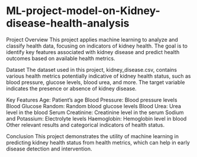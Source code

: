 # ML-project-model-on-Kidney-disease-health-analysis
Project Overview
This project applies machine learning to analyze and classify health data, focusing on indicators of kidney health. The goal is to identify key features associated with kidney disease and predict health outcomes based on available health metrics.

Dataset
The dataset used in this project, kidney_disease.csv, contains various health metrics potentially indicative of kidney health status, such as blood pressure, glucose levels, blood urea, and more. The target variable indicates the presence or absence of kidney disease.

Key Features
Age: Patient’s age
Blood Pressure: Blood pressure levels
Blood Glucose Random: Random blood glucose levels
Blood Urea: Urea level in the blood
Serum Creatinine: Creatinine level in the serum
Sodium and Potassium: Electrolyte levels
Haemoglobin: Hemoglobin level in blood
Other relevant  results and categorical indicators of health status.

Conclusion
This project demonstrates the utility of machine learning in predicting kidney health status from health metrics, which can help in early disease detection and intervention.
